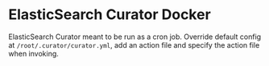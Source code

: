 # ElasticSearch Curator Docker
ElasticSearch Curator meant to be run as a cron job. Override default config at `/root/.curator/curator.yml`, add an action file and specify the action file when invoking.
